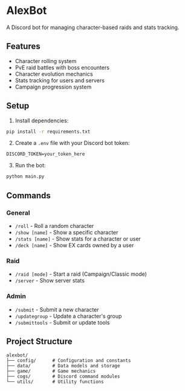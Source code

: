# AlexBot

A Discord bot for managing character-based raids and stats tracking.

## Features

- Character rolling system
- PvE raid battles with boss encounters
- Character evolution mechanics
- Stats tracking for users and servers
- Campaign progression system

## Setup

1. Install dependencies:
```bash
pip install -r requirements.txt
```

2. Create a `.env` file with your Discord bot token:
```
DISCORD_TOKEN=your_token_here
```

3. Run the bot:
```bash
python main.py
```

## Commands

### General
- `/roll` - Roll a random character
- `/show [name]` - Show a specific character
- `/stats [name]` - Show stats for a character or user
- `/deck [name]` - Show EX cards owned by a user

### Raid
- `/raid [mode]` - Start a raid (Campaign/Classic mode)
- `/server` - Show server stats

### Admin
- `/submit` - Submit a new character
- `/updategroup` - Update a character's group
- `/submittools` - Submit or update tools

## Project Structure

```
alexbot/
├── config/      # Configuration and constants
├── data/        # Data models and storage
├── game/        # Game mechanics
├── cogs/        # Discord command modules
└── utils/       # Utility functions
``` 